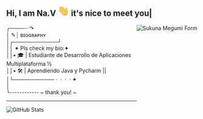 ## Hi, I am Na.V <img src="https://raw.githubusercontent.com/ABSphreak/ABSphreak/master/gifs/Hi.gif" width="30px"> it's nice to meet you|
  <img src="https://acortar.link/Z9vORw" alt="Sukuna Megumi Form" align="right" height="700px">



╭────┈ ↷  
│           ✎┊ ʙɪᴏɢʀᴀᴘʜʏ  
│╭────────────╯  
││ ✦ Pls check my bio:✦  
││• 🎓 | Estudiante de Desarrollo de Aplicaciones Multiplataforma ½  
││• 🛠️ | Aprendiendo Java y Pycharm 
||
│╰─────────── ·﻿ ﻿ ﻿· ﻿ ·﻿ ﻿ ﻿· ﻿✦  
│  
╰------------ ~ thank you! ~  


-----
![GitHub Stats](https://github-readme-stats.vercel.app/api?username=juanperez&show_icons=true&theme=radical)

